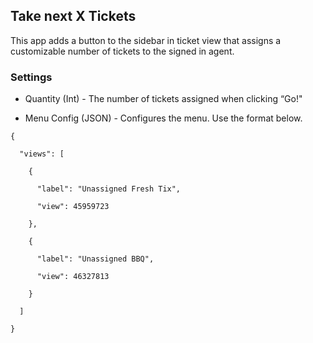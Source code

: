 Take next X Tickets
-------------------

This app adds a button to the sidebar in ticket view that assigns a customizable
number of tickets to the signed in agent.



### Settings

-   Quantity (Int) - The number of tickets assigned when clicking “Go!"

-   Menu Config (JSON) - Configures the menu.  Use the format below.

`{`

`  "views": [`

`    {`

`      "label": "Unassigned Fresh Tix",`

`      "view": 45959723`

`    },`

`    {`

`      "label": "Unassigned BBQ",`

`      "view": 46327813`

`    }`

`  ]`

`}`



